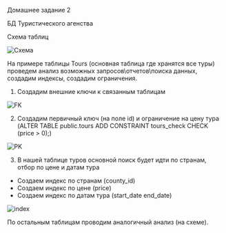Домашнее задание 2 

БД Туристического агенства 

Схема таблиц

<image src="https://github.com/SDaniyar/DB/blob/main/HW2/Diagram1.PNG" alt="Схема">

На примере таблицы Tours (основная таблица где хранятся все туры) проведем анализ возможных запросов\отчетов\поиска данных, создадим индексы, создадим ограничения.

1. Создадим внешние ключи к связанным таблицам 

<image src="https://github.com/SDaniyar/DB/blob/main/HW2/TOUR_FK.PNG" alt="FK">

2. Создадим первичный ключ (на поле id) и ограничение на цену тура (ALTER TABLE public.tours ADD CONSTRAINT tours_check CHECK (price > 0);)

<image src="https://github.com/SDaniyar/DB/blob/main/HW2/TOUR_PK.PNG" alt="PK">

3. В нашей таблице туров основной поиск будет идти по странам, отбор по цене и датам тура
 - Создаем индекс по странам (county_id)
 - Создаем индекс по цене (price)
 - Создаем индекс по датам тура (start_date end_date)

<image src="https://github.com/SDaniyar/DB/blob/main/HW2/TOUR_Inx.PNG" alt="index">

По остальным таблицам проводим аналогичный анализ (на схеме). 



